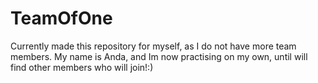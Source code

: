 # TeamOfOne

Currently made this repository for myself, as I do not have more team members.
My name is Anda, and Im now practising on my own, until will find other members who will join!:)
